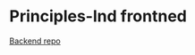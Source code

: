 # Principles-lnd frontned

<a href='https://github.com/AustinKelsay/principles-lnd'>Backend repo</a>
